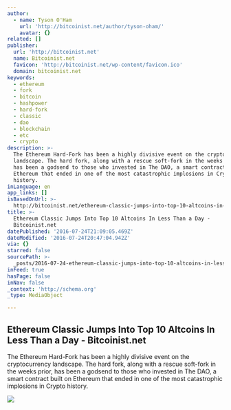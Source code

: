 ```yaml
---
author:
  - name: Tyson O'Ham
    url: 'http://bitcoinist.net/author/tyson-oham/'
    avatar: {}
related: []
publisher:
  url: 'http://bitcoinist.net'
  name: Bitcoinist.net
  favicon: 'http://bitcoinist.net/wp-content/favicon.ico'
  domain: bitcoinist.net
keywords:
  - ethereum
  - fork
  - bitcoin
  - hashpower
  - hard-fork
  - classic
  - dao
  - blockchain
  - etc
  - crypto
description: >-
  The Ethereum Hard-Fork has been a highly divisive event on the cryptocurrency
  landscape. The hard fork, along with a rescue soft-fork in the weeks prior,
  has been a godsend to those who invested in The DAO, a smart contract built on
  Ethereum that ended in one of the most catastrophic implosions in Crypto
  history.
inLanguage: en
app_links: []
isBasedOnUrl: >-
  http://bitcoinist.net/ethereum-classic-jumps-into-top-10-altcoins-in-less-than-a-day/
title: >-
  Ethereum Classic Jumps Into Top 10 Altcoins In Less Than a Day -
  Bitcoinist.net
datePublished: '2016-07-24T21:09:05.469Z'
dateModified: '2016-07-24T20:47:04.942Z'
via: {}
starred: false
sourcePath: >-
  _posts/2016-07-24-ethereum-classic-jumps-into-top-10-altcoins-in-less-than-a-d.md
inFeed: true
hasPage: false
inNav: false
_context: 'http://schema.org'
_type: MediaObject

---
```

<article style=""><h1>Ethereum Classic Jumps Into Top 10 Altcoins In Less Than a Day - Bitcoinist.net</h1><p>The Ethereum Hard-Fork has been a highly divisive event on the cryptocurrency landscape. The hard fork, along with a rescue soft-fork in the weeks prior, has been a godsend to those who invested in The DAO, a smart contract built on Ethereum that ended in one of the most catastrophic implosions in Crypto history.</p><img src="http://bitcoinist.net/wp-content/uploads/2016/07/ETCsplash.png" /></article>